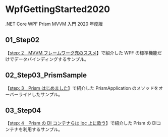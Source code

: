 # WpfGettingStarted2020
.NET Core WPF Prism MVVM 入門 2020 年度版

## 01_Step02

【[step: 2　MVVM フレームワーク充のススメ](https://elf-mission.net/programming/wpf/getting-started-2020/step02/)】で紹介した WPF の標準機能だけでデータバインディングするサンプル。

## 02_Step03_PrismSample

【[step: 3　Prism はじめました](https://elf-mission.net/programming/wpf/getting-started-2020/step03/)】で紹介した PrismApplication のメソッドをオーバーライドしたサンプル。

## 03_Step04

【[step: 4　Prism の DI コンテナらは Ioc 上に歌う](https://elf-mission.net/programming/wpf/getting-started-2020/step04/)】で紹介した Prism の DIコンテナを利用するサンプル。
